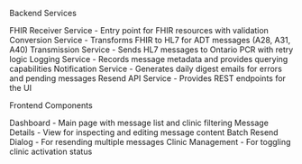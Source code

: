 Backend Services

FHIR Receiver Service - Entry point for FHIR resources with validation
Conversion Service - Transforms FHIR to HL7 for ADT messages (A28, A31, A40)
Transmission Service - Sends HL7 messages to Ontario PCR with retry logic
Logging Service - Records message metadata and provides querying capabilities
Notification Service - Generates daily digest emails for errors and pending messages
Resend API Service - Provides REST endpoints for the UI

Frontend Components

Dashboard - Main page with message list and clinic filtering
Message Details - View for inspecting and editing message content
Batch Resend Dialog - For resending multiple messages
Clinic Management - For toggling clinic activation status
